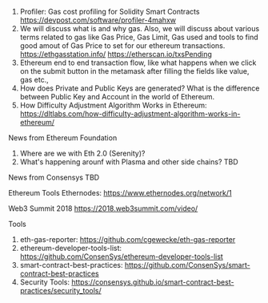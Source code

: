 1. Profiler: Gas cost profiling for Solidity Smart Contracts https://devpost.com/software/profiler-4mahxw
2. We will discuss what is and why gas. Also, we will discuss about various terms related to gas like Gas Price, Gas Limit, Gas used and tools to find good amout of Gas Price to set for our ethereum transactions. 
https://ethgasstation.info/
https://etherscan.io/txsPending
3. Ethereum end to end transaction flow, like what happens when we click on the submit button in the metamask after filling the fields like value, gas etc., 
4. How does Private and Public Keys are generated? What is the difference between Public Key and Account in the world of Ethereum. 
5. How Difficulty Adjustment Algorithm Works in Ethereum: https://dltlabs.com/how-difficulty-adjustment-algorithm-works-in-ethereum/

News from Ethereum Foundation
1. Where are we with Eth 2.0 (Serenity)?
2. What's happening arounf with Plasma and other side chains?
TBD

News from Consensys
TBD

Ethereum Tools
Ethernodes: https://www.ethernodes.org/network/1

Web3 Summit 2018
https://2018.web3summit.com/video/

Tools
1. eth-gas-reporter: https://github.com/cgewecke/eth-gas-reporter
2. ethereum-developer-tools-list: https://github.com/ConsenSys/ethereum-developer-tools-list
3. smart-contract-best-practices: https://github.com/ConsenSys/smart-contract-best-practices
4. Security Tools: https://consensys.github.io/smart-contract-best-practices/security_tools/
